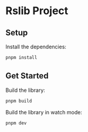 # Rslib Project

## Setup

Install the dependencies:

```bash
pnpm install
```

## Get Started

Build the library:

```bash
pnpm build
```

Build the library in watch mode:

```bash
pnpm dev
```
